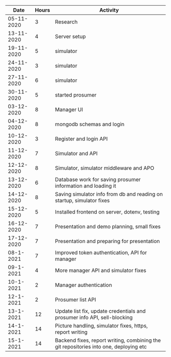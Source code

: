 ##
| Date        | Hours   | Activity                                       |
| ----------- | ------- |------------------------------------------------|
| 05-11-2020| 3       |   Research    | 
| 13-11-2020   | 4       |   Server setup    |
| 19-11-2020| 5       |   simulator    |
| 24-11-2020   | 3       |   simulator    |
| 27-11-2020     | 6       |   simulator    |
|30-11-2020    | 5       |   started prosumer    |
| 03-12-2020    | 8        |   Manager UI    |
| 04-12-2020      | 8      |   mongodb schemas and login    |
| 10-12-2020      | 3       |   Register and login API    |
| 11-12-2020       | 7       |   Simulator and API    |
| 12-12-2020      | 8         |   Simulator, simulator middleware and APO    |
| 13-12-2020     | 6       |   Database work for saving prosumer information and loading it    |
| 14-12-2020  | 8       |   Saving simulator info from db and reading on startup, simulator fixes    |
| 15-12-2020    | 5       |   Installed frontend on server, dotenv, testing    |
| 16-12-2020   | 7       |   Presentation and demo planning, small fixes    |
| 17-12-2020      | 7       |   Presentation and preparing for presentation    |
| 08-1-2021        | 7       |   Improved token authentication, API for manager    |
| 09-1-2021        | 4       |   More manager API and simulator fixes    |
| 10-1-2021        | 2       |   Manager authentication    |
| 12-1-2021        | 2       |   Prosumer list API    |
| 13-1-2021       | 12       |   Update list fix, update credentials and prosumer info API, sell-blocking    |
| 14-1-2021        | 14       |   Picture handling, simulator fixes, https, report writing    |
| 15-1-2021        | 14       |   Backend fixes, report writing, combining the git repositories into one, deploying etc    |

